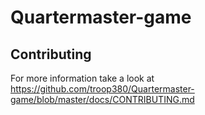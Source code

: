 # Quartermaster-game

## Contributing
For more information take a look at https://github.com/troop380/Quartermaster-game/blob/master/docs/CONTRIBUTING.md


